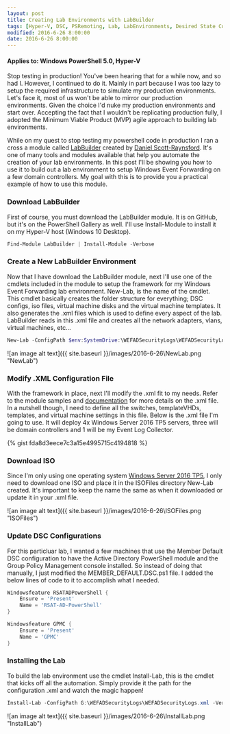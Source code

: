 ```yaml
---
layout: post
title: Creating Lab Environments with LabBuilder
tags: [Hyper-V, DSC, PSRemoting, Lab, LabEnvironments, Desired State Configuration]
modified: 2016-6-26 8:00:00
date: 2016-6-26 8:00:00
---
```

#### Applies to: Windows PowerShell 5.0, Hyper-V

Stop testing in production! You've been hearing that for a while now, and so had I. However, I continued to do it. Mainly in part because I was too lazy to setup the required infrastructure
to simulate my production environments. Let's face it, most of us won't be able to mirror our production environments. Given the choice I'd nuke my production environments and start over.
Accepting the fact that I wouldn't be replicating production fully, I adopted the Minimum Viable Product (MVP) agile approach to building lab environments. 

While on my quest to stop testing my powershell code in production I ran a cross a module called [LabBuilder](https://github.com/PlagueHO/LabBuilder) created by [Daniel Scott-Raynsford](https://github.com/PlagueHO). 
It's one of many tools and modules available that help you automate the creation of your lab environments. In this post I'll be showing you how to use it to build out a lab environment to 
setup Windows Event Forwarding on a few domain controllers. My goal with this is to provide you a practical example of how to use this module.

###  Download LabBuilder
First of course, you must download the LabBuilder module. It is on GitHub, but it's on the PowerShell Gallery as well. I'll use Install-Module to install it on my Hyper-V host (Windows 10 Desktop).


``` PowerShell
Find-Module LabBuilder | Install-Module -Verbose
```

### Create a New LabBuilder Environment
Now that I have download the LabBuilder module, next I'll use one of the cmdlets included in the module to setup the framework for my Windows Event Forwarding lab environment. New-Lab, is the
name of the cmdlet. This cmdlet basically creates the folder structure for everything; DSC configs, iso files, virtual machine disks and the virtual machine templates. It also generates the .xml files
which is used to define every aspect of the lab. LabBuilder reads in this .xml file and creates all the network adapters, vlans, virtual machines, etc... 



``` PowerShell
New-Lab -ConfigPath $env:SystemDrive:\WEFADSecurityLogs\WEFADSecurityLogs.xml -LabPath $env:SystemDrive:\WEFADSecurityLogs -Name WEFADSecurityLogs
```




![an image alt text]({{ site.baseurl }}/images/2016-6-26\NewLab.png "NewLab")

### Modify .XML Configuration File
With the framework in place, next I'll modify the .xml fit to my needs. Refer to the module samples and [documentation](https://github.com/PlagueHO/LabBuilder/blob/dev/LabBuilder/docs/labbuilderconfig-schema.md)
for more details on the .xml file. In a nutshell though, I need to define all the switches, templateVHDs, templates, and virtual machine settings in this file. Below is the .xml file I'm going to use.
It will deploy 4x Windows Server 2016 TP5 servers, three will be domain controllers and 1 will be my Event Log Collector. 

{% gist fda8d3eece7c3a15e4995715c4194818 %}

### Download ISO
Since I'm only using one operating system [Windows Server 2016 TP5](https://www.microsoft.com/en-us/evalcenter/evaluate-windows-server-technical-preview), I only need to download one ISO and place it in the ISOFiles directory New-Lab created.
It's important to keep the name the same as when it downloaded or update it in your .xml file.

![an image alt text]({{ site.baseurl }}/images/2016-6-26\ISOFiles.png "ISOFiles")

### Update DSC Configurations

For this particluar lab, I wanted a few machines that use the Member Default DSC configuration to have the Active Directory PowerShell module and the Group Policy Management console installed. So instead of doing that manually, I just modified the MEMBER_DEFAULT.DSC.ps1 file.
I added the below lines of code to it to accomplish what I needed.


``` PowerShell
Windowsfeature RSATADPowerShell {
    Ensure = 'Present'
    Name = 'RSAT-AD-PowerShell'
}

Windowsfeature GPMC {
    Ensure = 'Present'
    Name = 'GPMC'
}   
```
              
### Installing the Lab
To build the lab environment use the cmdlet Install-Lab, this is the cmdlet that kicks off all the automation. Simply provide it the path for the configuration .xml and watch the magic happen! 

``` PowerShell
Install-Lab -ConfigPath G:\WEFADSecurityLogs\WEFADSecurityLogs.xml -Verbose  
```

![an image alt text]({{ site.baseurl }}/images/2016-6-26\InstallLab.png "InstallLab")
